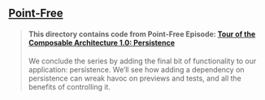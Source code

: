 ## [Point-Free](https://www.pointfree.co)

> #### This directory contains code from Point-Free Episode: [Tour of the Composable Architecture 1.0: Persistence](https://www.pointfree.co/episodes/ep249-tour-of-the-composable-architecture-1-0-persistence)
>
> We conclude the series by adding the final bit of functionality to our application: persistence. We’ll see how adding a dependency on persistence can wreak havoc on previews and tests, and all the benefits of controlling it.
